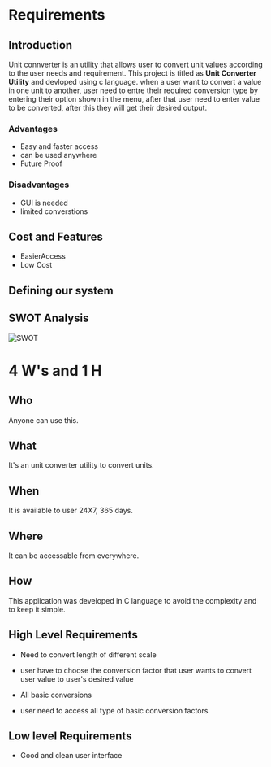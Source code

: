  # Requirements

 ## Introduction
 Unit connverter is an utility that allows user to convert unit values according to the user needs and requirement. This project is titled as **Unit Converter Utility** 
 and devloped using c language.
 when a user want to convert a value in one unit to another, user need to entre their required conversion type by entering their option shown in the menu, after that user need to enter value  to be converted, after this they will get their desired output. 

 ### Advantages
 -   Easy and faster access
 -   can be used anywhere
 -   Future Proof

 ### Disadvantages
 -   GUI is needed
 -   limited converstions

 ## Cost and Features
 -   EasierAccess
 -   Low Cost

 ## Defining our system

 ## SWOT Analysis
 ![SWOT]()
 # 4 W's and 1 H

 ## Who
 Anyone can use this.

 ## What
 It's an unit converter utility to convert units.

 ## When
 It is available to user 24X7, 365 days.

 ## Where
 It can be accessable from everywhere.

 ## How
 This application was developed in C language to avoid the complexity and to keep it simple. 


 ## High Level Requirements
 * Need to convert length of different scale 
 - user have to choose the conversion factor that user wants to convert user value to user's desired value
 * All basic conversions 
 - user need to access all type of basic conversion factors 

 ## Low level Requirements
 * Good and clean user interface